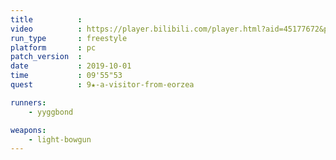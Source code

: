 ```yaml
---
title          :
video          : https://player.bilibili.com/player.html?aid=45177672&p=3
run_type       : freestyle
platform       : pc
patch_version  : 
date           : 2019-10-01
time           : 09'55"53
quest          : 9★-a-visitor-from-eorzea

runners:
    - yyggbond

weapons:
    - light-bowgun
---
```

